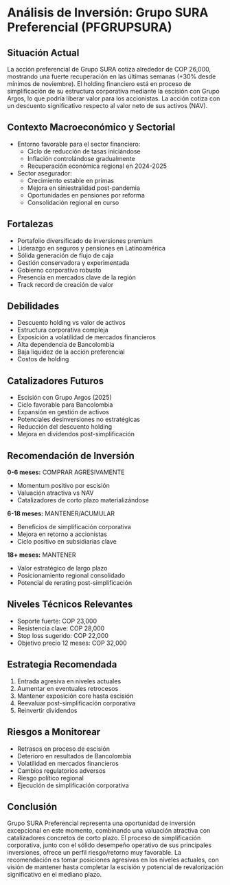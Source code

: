 # Análisis de Inversión: Grupo SURA Preferencial (PFGRUPSURA)

## Situación Actual

La acción preferencial de Grupo SURA cotiza alrededor de COP 26,000, mostrando una fuerte recuperación en las últimas semanas (+30% desde mínimos de noviembre). El holding financiero está en proceso de simplificación de su estructura corporativa mediante la escisión con Grupo Argos, lo que podría liberar valor para los accionistas. La acción cotiza con un descuento significativo respecto al valor neto de sus activos (NAV).

## Contexto Macroeconómico y Sectorial

- Entorno favorable para el sector financiero:
  - Ciclo de reducción de tasas iniciándose
  - Inflación controlándose gradualmente
  - Recuperación económica regional en 2024-2025
- Sector asegurador:
  - Crecimiento estable en primas
  - Mejora en siniestralidad post-pandemia
  - Oportunidades en pensiones por reforma
  - Consolidación regional en curso

## Fortalezas

- Portafolio diversificado de inversiones premium
- Liderazgo en seguros y pensiones en Latinoamérica
- Sólida generación de flujo de caja
- Gestión conservadora y experimentada
- Gobierno corporativo robusto
- Presencia en mercados clave de la región
- Track record de creación de valor

## Debilidades

- Descuento holding vs valor de activos
- Estructura corporativa compleja
- Exposición a volatilidad de mercados financieros
- Alta dependencia de Bancolombia
- Baja liquidez de la acción preferencial
- Costos de holding

## Catalizadores Futuros

- Escisión con Grupo Argos (2025)
- Ciclo favorable para Bancolombia
- Expansión en gestión de activos
- Potenciales desinversiones no estratégicas
- Reducción del descuento holding
- Mejora en dividendos post-simplificación

## Recomendación de Inversión

**0-6 meses:** COMPRAR AGRESIVAMENTE

- Momentum positivo por escisión
- Valuación atractiva vs NAV
- Catalizadores de corto plazo materializándose

**6-18 meses:** MANTENER/ACUMULAR

- Beneficios de simplificación corporativa
- Mejora en retorno a accionistas
- Ciclo positivo en subsidiarias clave

**18+ meses:** MANTENER

- Valor estratégico de largo plazo
- Posicionamiento regional consolidado
- Potencial de rerating post-simplificación

## Niveles Técnicos Relevantes

- Soporte fuerte: COP 23,000
- Resistencia clave: COP 28,000
- Stop loss sugerido: COP 22,000
- Objetivo precio 12 meses: COP 32,000

## Estrategia Recomendada

1. Entrada agresiva en niveles actuales
2. Aumentar en eventuales retrocesos
3. Mantener exposición core hasta escisión
4. Reevaluar post-simplificación corporativa
5. Reinvertir dividendos

## Riesgos a Monitorear

- Retrasos en proceso de escisión
- Deterioro en resultados de Bancolombia
- Volatilidad en mercados financieros
- Cambios regulatorios adversos
- Riesgo político regional
- Ejecución de simplificación corporativa

## Conclusión

Grupo SURA Preferencial representa una oportunidad de inversión excepcional en este momento, combinando una valuación atractiva con catalizadores concretos de corto plazo. El proceso de simplificación corporativa, junto con el sólido desempeño operativo de sus principales inversiones, ofrece un perfil riesgo/retorno muy favorable. La recomendación es tomar posiciones agresivas en los niveles actuales, con visión de mantener hasta completar la escisión y potencial de revalorización significativo en el mediano plazo.

